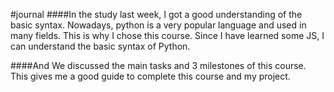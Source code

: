 #journal
####In the study last week, I got a good understanding of the basic syntax. Nowadays, python is a very popular language and used in many fields. This is why I chose this course. Since I have learned some JS, I can understand the basic syntax of Python.

####And  We discussed the main tasks and 3 milestones of this course. This gives me a good guide to complete this course and my project.